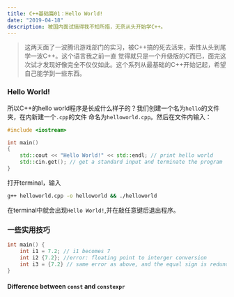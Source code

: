 ```yaml
---
title: C++基础篇01：Hello World!
date: "2019-04-18"
description: 被国内面试搞得我不知所措，无奈从头开始学C++。
---
```


> 这两天面了一波腾讯游戏部门的实习，被C++搞的死去活来，索性从头到尾学一波C++。这个语言我之前一直 觉得就只是一个升级版的C而已，面完这次试才发现好像完全不仅仅如此。这个系列从最基础的C++开始记起，希望自己能学到一些东西。

### Hello World!
所以C++的hello world程序是长成什么样子的？我们创建一个名为`hello`的文件夹，在内新建一个`.cpp`的文件
命名为`helloworld.cpp`。然后在文件内输入：

```c++
#include <iostream>

int main()
{
    std::cout << "Hello World!" << std::endl; // print hello world
    std::cin.get(); // get a standard input and terminate the program
}
```

打开terminal，输入

```sh
g++ helloworld.cpp -o helloworld && ./helloworld
```
在terminal中就会出现`Hello World!`,并在敲任意键后退出程序。

### 一些实用技巧

```cpp
int main() {
    int i1 = 7.2; // i1 becomes 7
    int i2 {7.2}; //error: floating point to interger conversion
    int i3 = {7.2} // same error as above, and the equal sign is redundent
}
```

#### Difference between `const` and `constexpr`
